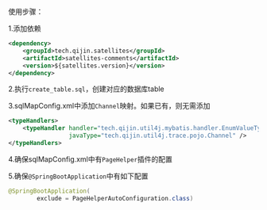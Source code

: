 使用步骤：

1.添加依赖
```xml
<dependency>
    <groupId>tech.qijin.satellites</groupId>
    <artifactId>satellites-comments</artifactId>
    <version>${satellites.version}</version>
</dependency>
```
2.执行`create_table.sql`，创建对应的数据库table

3.sqlMapConfig.xml中添加`Channel`映射。如果已有，则无需添加
```xml
<typeHandlers>
    <typeHandler handler="tech.qijin.util4j.mybatis.handler.EnumValueTypeHandler"
                 javaType="tech.qijin.util4j.trace.pojo.Channel" />
</typeHandlers>
```

4.确保sqlMapConfig.xml中有`PageHelper`插件的配置


5.确保`@SpringBootApplication`中有如下配置
```java
@SpringBootApplication(
        exclude = PageHelperAutoConfiguration.class)
```